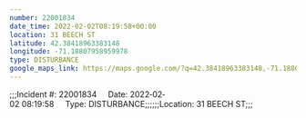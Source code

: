```yaml
---
number: 22001834
date_time: 2022-02-02T08:19:58+00:00
location: 31 BEECH ST
latitude: 42.38418963383148
longitude: -71.18807958959978
type: DISTURBANCE
google_maps_link: https://maps.google.com/?q=42.38418963383148,-71.18807958959978
---
```


;;;Incident #: 22001834     Date: 2022‐02‐02 08:19:58     Type: DISTURBANCE;;;;;;Location: 31 BEECH ST;;;
